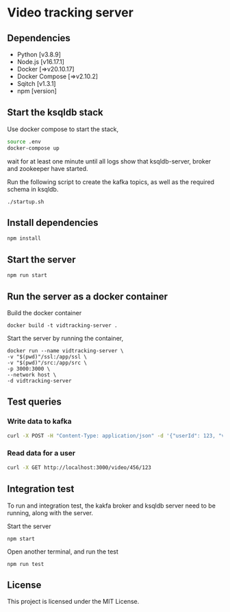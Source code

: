 # Video tracking server 

## Dependencies

- Python [v3.8.9]
- Node.js [v16.17.1]
- Docker [=>v20.10.17] 
- Docker Compose [=>v2.10.2]
- Sqitch [v1.3.1]
- npm [version]

## Start the ksqldb stack

Use docker compose to start the stack,

```sh
source .env
docker-compose up
```
wait for at least one minute until all logs show that ksqldb-server, broker and zookeeper have started. 

Run the following script to create the kafka topics, as well as the required schema in ksqldb.

```
./startup.sh
```

## Install dependencies

```
npm install
```

## Start the server

```
npm run start
```

## Run the server as a docker container

Build the docker container

```
docker build -t vidtracking-server .
```

Start the server by running the container,

```shell
docker run --name vidtracking-server \
-v "$(pwd)"/ssl:/app/ssl \
-v "$(pwd)"/src:/app/src \
-p 3000:3000 \
--network host \ 
-d vidtracking-server 
```

## Test queries

### Write data to kafka 

```sh
curl -X POST -H "Content-Type: application/json" -d '{"userId": 123, "videoId": 456, "vidTime": 60}' http://localhost:3000/video
```

### Read data for a user

```sh
curl -X GET http://localhost:3000/video/456/123
```

## Integration test 

To run and integration test, the kakfa broker and ksqldb server need to be running, along with the
server.

Start the server 

```
npm start
```

Open another terminal, and run the test

```
npm run test
```

## License

This project is licensed under the MIT License.
